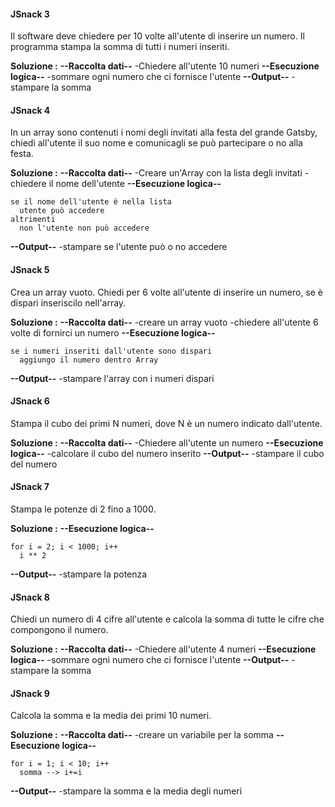 #### JSnack 3
Il software deve chiedere per 10 volte all'utente di inserire un numero.
Il programma stampa la somma di tutti i numeri inseriti.

**Soluzione :**
**--Raccolta dati--**
-Chiedere all'utente 10 numeri
**--Esecuzione logica--**
-sommare ogni numero che ci fornisce l'utente
**--Output--**
-stampare la somma



#### JSnack 4
In un array sono contenuti i nomi degli invitati alla festa del grande
Gatsby, chiedi all'utente il suo nome e comunicagli se può partecipare o
no alla festa.

**Soluzione :**
**--Raccolta dati--**
-Creare un'Array con la lista degli invitati
-chiedere il nome dell'utente
**--Esecuzione logica--**
```
se il nome dell'utente è nella lista
  utente può accedere
altrimenti 
  non l'utente non può accedere
```
**--Output--**
-stampare se l'utente può o no accedere



#### JSnack 5
Crea un array vuoto.
Chiedi per 6 volte all'utente di inserire un numero,
se è dispari inseriscilo nell'array.

**Soluzione :**
**--Raccolta dati--**
-creare un array vuoto
-chiedere all'utente 6 volte di fornirci un numero
**--Esecuzione logica--**
```
se i numeri inseriti dall'utente sono dispari
  aggiungo il numero dentro Array
```
**--Output--**
-stampare l'array con i numeri dispari



#### JSnack 6
Stampa il cubo dei primi N numeri,
dove N è un numero indicato dall'utente.

**Soluzione :**
**--Raccolta dati--**
-Chiedere all'utente un numero
**--Esecuzione logica--**
-calcolare il cubo del numero inserito
**--Output--**
-stampare il cubo del numero



#### JSnack 7
Stampa le potenze di 2 fino a 1000.

**Soluzione :**
**--Esecuzione logica--**
```
for i = 2; i < 1000; i++
  i ** 2
```
**--Output--**
-stampare la potenza



#### JSnack 8
Chiedi un numero di 4 cifre all'utente
e calcola la somma di tutte le cifre che compongono il numero.

**Soluzione :**
**--Raccolta dati--**
-Chiedere all'utente 4 numeri
**--Esecuzione logica--**
-sommare ogni numero che ci fornisce l'utente
**--Output--**
-stampare la somma



#### JSnack 9
Calcola la somma e la media dei primi 10 numeri.

**Soluzione :**
**--Raccolta dati--**
-creare un variabile per la somma
**--Esecuzione logica--**
```
for i = 1; i < 10; i++
  somma --> i+=i
```
**--Output--**
-stampare la somma e la media degli numeri